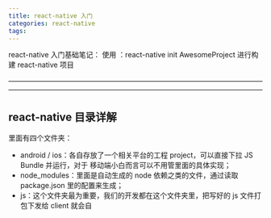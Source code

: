 ```yaml
---
title: react-native 入门
categories: react-native
tags:
---
```

react-native 入门基础笔记：
使用 ：react-native init AwesomeProject 进行构建 react-native 项目

————————————————————————————————————————————————————————————————————————

## react-native  目录详解

里面有四个文件夹：

- android / ios：各自存放了一个相关平台的工程 project，可以直接下拉 JS Bundle 并运行，对于 移动端小白而言可以不用管里面的具体实现；
- node_modules：里面是自动生成的 node 依赖之类的文件，通过读取 package.json 里的配置来生成；
- js：这个文件夹最为重要，我们的开发都在这个文件夹里，把写好的 js 文件打包下发给 client 就会自
